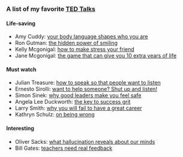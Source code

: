 
### A list of my favorite [TED Talks](https://www.ted.com/)


#### Life-saving
* Amy Cuddy: [your body language shapes who you are](https://www.ted.com/talks/amy_cuddy_your_body_language_shapes_who_you_are)
* Ron Gutman: [the hidden power of smiling](https://www.ted.com/talks/ron_gutman_the_hidden_power_of_smiling)
* Kelly Mcgonigal: [how to make stress your friend](https://www.ted.com/talks/kelly_mcgonigal_how_to_make_stress_your_friend)
* Jane Mcgonigal: [the game that can give you 10 extra years of life](https://www.ted.com/talks/jane_mcgonigal_the_game_that_can_give_you_10_extra_years_of_life)

#### Must watch
* Julian Treasure: [how to speak so that people want to listen](https://www.ted.com/talks/julian_treasure_how_to_speak_so_that_people_want_to_listen)
* Ernesto Sirolli: [want to help someone? Shut up and listen!](https://www.ted.com/talks/ernesto_sirolli_want_to_help_someone_shut_up_and_listen)
* Simon Sinek: [why good leaders make you feel safe](https://www.ted.com/talks/simon_sinek_why_good_leaders_make_you_feel_safe)
* Angela Lee Duckworth: [the key to success grit](https://www.ted.com/talks/angela_lee_duckworth_the_key_to_success_grit)
* Larry Smith: [why you will fail to have a great career](https://www.ted.com/talks/larry_smith_why_you_will_fail_to_have_a_great_career)
* Kathryn Schulz: [on being wrong](https://www.ted.com/talks/kathryn_schulz_on_being_wrong)

#### Interesting

* Oliver Sacks: [what hallucination reveals about our minds](https://www.ted.com/talks/oliver_sacks_what_hallucination_reveals_about_our_minds)
* Bill Gates: [teachers need real feedback](https://www.ted.com/talks/bill_gates_teachers_need_real_feedback)
